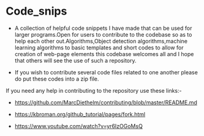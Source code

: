 # Code_snips
 - A collection of helpful code snippets I have made that can be used for larger programs.Open for users to contribute to the codebase so as to help each other out.Algorithms,Object detection algorithms,machine learning algorithms to basic templates and short codes to allow for creation of web-page elements this codebase welcomes all and I hope that others will see the use of such a repository.


  - If you wish to contribute several code files related to one another please do put these codes into a zip file.

 If you need any help in contributing to the repository use these links:-

 - https://github.com/MarcDiethelm/contributing/blob/master/README.md

 - https://kbroman.org/github_tutorial/pages/fork.html

 - https://www.youtube.com/watch?v=yr6IzOGoMsQ
